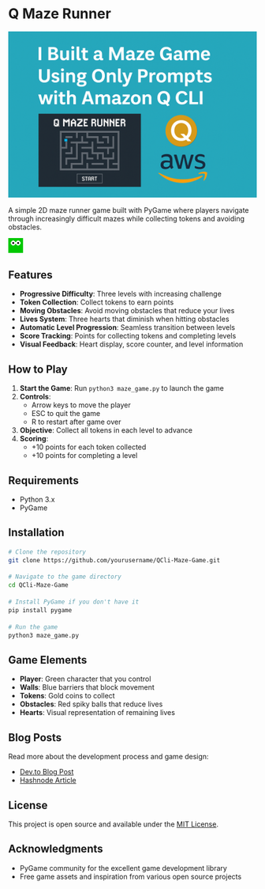 # Q Maze Runner
![Main](/assets/image.png)

A simple 2D maze runner game built with PyGame where players navigate through increasingly difficult mazes while collecting tokens and avoiding obstacles.

![Q Maze Runner Game](assets/images/player.png)

## Features

- **Progressive Difficulty**: Three levels with increasing challenge
- **Token Collection**: Collect tokens to earn points
- **Moving Obstacles**: Avoid moving obstacles that reduce your lives
- **Lives System**: Three hearts that diminish when hitting obstacles
- **Automatic Level Progression**: Seamless transition between levels
- **Score Tracking**: Points for collecting tokens and completing levels
- **Visual Feedback**: Heart display, score counter, and level information

## How to Play

1. **Start the Game**: Run `python3 maze_game.py` to launch the game
2. **Controls**:
   - Arrow keys to move the player
   - ESC to quit the game
   - R to restart after game over
3. **Objective**: Collect all tokens in each level to advance
4. **Scoring**:
   - +10 points for each token collected
   - +10 points for completing a level

## Requirements

- Python 3.x
- PyGame

## Installation

```bash
# Clone the repository
git clone https://github.com/yourusername/QCli-Maze-Game.git

# Navigate to the game directory
cd QCli-Maze-Game

# Install PyGame if you don't have it
pip install pygame

# Run the game
python3 maze_game.py
```

## Game Elements

- **Player**: Green character that you control
- **Walls**: Blue barriers that block movement
- **Tokens**: Gold coins to collect
- **Obstacles**: Red spiky balls that reduce lives
- **Hearts**: Visual representation of remaining lives

## Blog Posts

Read more about the development process and game design:

- [Dev.to Blog Post](https://dev.to/aws-builders/using-amazon-q-cli-pygame-to-build-a-3-level-maze-game-with-hearts-hazards-5an9)
- [Hashnode Article](https://yourusername.hashnode.dev/creating-a-2d-maze-game-with-pygame)

## License

This project is open source and available under the [MIT License](LICENSE).

## Acknowledgments

- PyGame community for the excellent game development library
- Free game assets and inspiration from various open source projects
